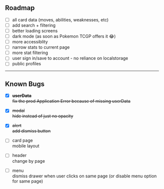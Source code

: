 ## Roadmap

- [ ] all card data (moves, abilities, weaknesses, etc)
- [ ] add search + filtering
- [ ] better loading screens
- [ ] dark mode (as soon as Pokemon TCGP offers it 😂)
- [ ] more accessiblity
- [ ] narrow stats to current page
- [ ] more stat filtering
- [ ] user sign in/save to account - no reliance on localstorage
- [ ] public profiles

---

## Known Bugs

- [x] ~~**userData**  
fix the prod Application Error because of missing userData~~

- [x] ~~modal  
hide instead of just no opacity~~

- [x] ~~alert  
add dismiss button~~

- [ ] card page  
mobile layout

- [ ] header  
change by page

- [ ] menu  
dismiss drawer when user clicks on same page (or disable menu option for same page)
